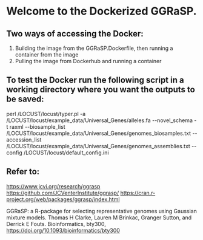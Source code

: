 # Welcome to the Dockerized GGRaSP. 

## Two ways of accessing the Docker: 
1. Building the image from the GGRaSP.Dockerfile, then running a container from the image 
2. Pulling the image from Dockerhub and running a container

## To test the Docker run the following script in a working directory where you want the outputs to be saved: 
perl /LOCUST/locust/typer.pl -a /LOCUST/locust/example_data/Universal_Genes/alleles.fa --novel_schema -t raxml --biosample_list /LOCUST/locust/example_data/Universal_Genes/genomes_biosamples.txt --accession_list /LOCUST/locust/example_data/Universal_Genes/genomes_assemblies.txt --config /LOCUST/locust/default_config.ini

## Refer to: 
https://www.jcvi.org/research/ggrasp
https://github.com/JCVenterInstitute/ggrasp/
https://cran.r-project.org/web/packages/ggrasp/index.html

GGRaSP: a R-package for selecting representative genomes using Gaussian mixture models. Thomas H Clarke, Lauren M Brinkac, Granger Sutton, and Derrick E Fouts. Bioinformatics, bty300, https://doi.org/10.1093/bioinformatics/bty300

